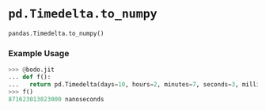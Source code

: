 # `pd.Timedelta.to_numpy`

`pandas.Timedelta.to_numpy()`

### Example Usage

```py
>>> @bodo.jit
... def f():
...   return pd.Timedelta(days=10, hours=2, minutes=7, seconds=3, milliseconds=13, microseconds=23).to_numpy()
>>> f()
871623013023000 nanoseconds
```
